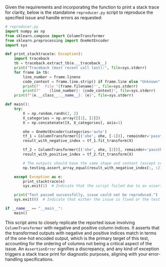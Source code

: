 Given the requirements and incorporating the function to print a stack trace for clarity, below is the standalone `reproducer.py` script to reproduce the specified issue and handle errors as requested:

```python
# reproducer.py
import numpy as np
from sklearn.compose import ColumnTransformer
from sklearn.preprocessing import OneHotEncoder
import sys

def print_stacktrace(e: Exception):
    import traceback
    tb = traceback.extract_tb(e.__traceback__)
    print("Traceback (most recent call last):", file=sys.stderr)
    for frame in tb:
        line_number = frame.lineno
        code_context = frame.line.strip() if frame.line else "Unknown"
        print(f'  File "{frame.filename}"', file=sys.stderr)
        print(f"    {line_number}: {code_context}", file=sys.stderr)
    print(f"{e.__class__.__name__}: {e}", file=sys.stderr)

def main():
    try:
        X = np.random.randn(2, 2)
        X_categories = np.array([[1], [2]])
        X = np.concatenate([X, X_categories], axis=1)

        ohe = OneHotEncoder(categories='auto')
        tf_1 = ColumnTransformer([('ohe', ohe, [-1])], remainder='passthrough')
        result_with_negative_index = tf_1.fit_transform(X)

        tf_2 = ColumnTransformer([('ohe', ohe, [2])], remainder='passthrough')
        result_with_positive_index = tf_2.fit_transform(X)

        # The outputs should have the same shape and content (except column order)
        np.testing.assert_array_equal(result_with_negative_index[:, :2], result_with_positive_index[:, :2])

    except Exception as e:
        print_stacktrace(e)
        sys.exit(1)  # Indicate that the script failed due to an assertion error or unexpected exception

    print("Test passed successfully, issue could not be reproduced.")
    sys.exit(0)  # Indicate that either the issue is fixed or the test could not reproduce the issue

if __name__ == "__main__":
    main()
```

This script aims to closely replicate the reported issue involving `ColumnTransformer` with negative and positive column indices. It asserts that the transformed outputs with negative and positive indices match in terms of the one-hot encoded output, which is the primary target of this test, accounting for the ordering of columns not being a critical aspect of the issue. An `AssertionError` signifies a discrepancy, and any kind of exception triggers a stack trace print for diagnostic purposes, aligning with your error-handling specifications.